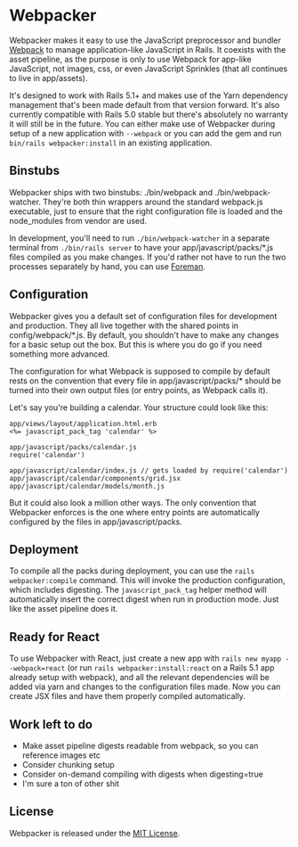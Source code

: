 # Webpacker

Webpacker makes it easy to use the JavaScript preprocessor and bundler [Webpack](http://webpack.github.io)
to manage application-like JavaScript in Rails. It coexists with the asset pipeline,
as the purpose is only to use Webpack for app-like JavaScript, not images, css, or
even JavaScript Sprinkles (that all continues to live in app/assets).

It's designed to work with Rails 5.1+ and makes use of the Yarn dependency management
that's been made default from that version forward.
It's also currently compatible with Rails 5.0 stable but there's absolutely no warranty
it will still be in the future.
You can either make use of Webpacker during setup of a new application with `--webpack`
or you can add the gem and run `bin/rails webpacker:install` in an existing application.


## Binstubs
Webpacker ships with two binstubs: ./bin/webpack and ./bin/webpack-watcher. They're both thin wrappers
around the standard webpack.js executable, just to ensure that the right configuration
file is loaded and the node_modules from vendor are used.

In development, you'll need to run `./bin/webpack-watcher` in a separate terminal from
`./bin/rails server` to have your app/javascript/packs/*.js files compiled as you make changes.
If you'd rather not have to run the two processes separately by hand, you can use
[Foreman](http://ddollar.github.io/foreman/).


## Configuration

Webpacker gives you a default set of configuration files for development and production. They
all live together with the shared points in config/webpack/*.js. By default, you shouldn't have to
make any changes for a basic setup out the box. But this is where you do go if you need something
more advanced.

The configuration for what Webpack is supposed to compile by default rests on the convention that
every file in app/javascript/packs/* should be turned into their own output files (or entry points,
as Webpack calls it).

Let's say you're building a calendar. Your structure could look like this:

```
app/views/layout/application.html.erb
<%= javascript_pack_tag 'calendar' %>

app/javascript/packs/calendar.js
require('calendar')

app/javascript/calendar/index.js // gets loaded by require('calendar')
app/javascript/calendar/components/grid.jsx
app/javascript/calendar/models/month.js
```

But it could also look a million other ways. The only convention that Webpacker enforces is the
one where entry points are automatically configured by the files in app/javascript/packs.


## Deployment

To compile all the packs during deployment, you can use the `rails webpacker:compile` command. This
will invoke the production configuration, which includes digesting. The `javascript_pack_tag` helper
method will automatically insert the correct digest when run in production mode. Just like the asset
pipeline does it.


## Ready for React

To use Webpacker with React, just create a new app with `rails new myapp --webpack=react` (or run `rails webpacker:install:react` on a Rails 5.1 app already setup with webpack), and all the relevant dependencies
will be added via yarn and changes to the configuration files made. Now you can create JSX files and
have them properly compiled automatically.


## Work left to do

- Make asset pipeline digests readable from webpack, so you can reference images etc
- Consider chunking setup
- Consider on-demand compiling with digests when digesting=true
- I'm sure a ton of other shit

## License
Webpacker is released under the [MIT License](http://www.opensource.org/licenses/MIT).
